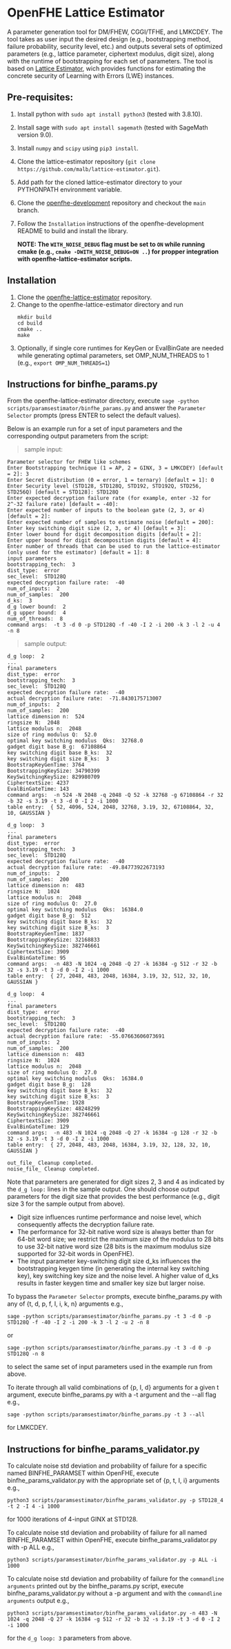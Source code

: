 OpenFHE Lattice Estimator
=====================================

A parameter generation tool for DM/FHEW, CGGI/TFHE, and LMKCDEY. The tool takes as user input the desired design (e.g., bootstrapping method, failure probability, security level, etc.) and outputs several sets of optimized parameters (e.g., lattice parameter, ciphertext modulus, digit size), along with the runtime of bootstrapping for each set of parameters. The tool is based on [Lattice Estimator](https://github.com/malb/lattice-estimator), wich provides functions for estimating the concrete security of Learning with Errors (LWE) instances.

## Pre-requisites: 

1. Install python with `sudo apt install python3` (tested with 3.8.10).
2. Install sage with `sudo apt install sagemath` (tested with SageMath version 9.0).
3. Install `numpy` and `scipy` using `pip3 install`.
4. Clone the lattice-estimator repository (`git clone https://github.com/malb/lattice-estimator.git`).
5. Add path for the cloned lattice-estimator directory to your PYTHONPATH environment variable.
6. Clone the [openfhe-development](https://github.com/openfheorg/openfhe-development) repository and checkout the `main` branch.
7. Follow the `Installation` instructions of the openfhe-development README to build and install the library.

   **NOTE: The `WITH_NOISE_DEBUG` flag must be set to `ON` while running cmake (e.g., `cmake -DWITH_NOISE_DEBUG=ON ..`) for propper integration with openfhe-lattice-estimator scripts.**

## Installation

1. Clone the [openfhe-lattice-estimator](https://github.com/openfheorg/openfhe-lattice-estimator) repository.
2. Change to the openfhe-lattice-estimator directory and run
   ```
   mkdir build
   cd build
   cmake ..
   make
   ```
3. Optionally, if single core runtimes for KeyGen or EvalBinGate are needed while generating optimal parameters, set OMP_NUM_THREADS to 1 (e.g., `export OMP_NUM_THREADS=1`)

## Instructions for binfhe_params.py

From the openfhe-lattice-estimator directory, execute `sage -python scripts/paramsestimator/binfhe_params.py` and answer the `Parameter Selector` prompts (press ENTER to select the default values).

Below is an example run for a set of input parameters and the corresponding output parameters from the script:

> sample input:
```
Parameter selector for FHEW like schemes
Enter Bootstrapping technique (1 = AP, 2 = GINX, 3 = LMKCDEY) [default = 2]: 3
Enter Secret distribution (0 = error, 1 = ternary) [default = 1]: 0
Enter Security level (STD128, STD128Q, STD192, STD192Q, STD256, STD256Q) [default = STD128]: STD128Q
Enter expected decryption failure rate (for example, enter -32 for 2^-32 failure rate) [default = -40]:
Enter expected number of inputs to the boolean gate (2, 3, or 4) [default = 2]:
Enter expected number of samples to estimate noise [default = 200]:
Enter key switching digit size (2, 3, or 4) [default = 3]:
Enter lower bound for digit decomposition digits [default = 2]:
Enter upper bound for digit decomposition digits [default = 4]:
Enter number of threads that can be used to run the lattice-estimator (only used for the estimator) [default = 1]: 8
input parameters
bootstrapping_tech:  3
dist_type:  error
sec_level:  STD128Q
expected decryption failure rate:  -40
num_of_inputs:  2
num_of_samples:  200
d_ks:  3
d_g lower bound:  2
d_g upper bound:  4
num_of_threads:  8
command args:  -t 3 -d 0 -p STD128Q -f -40 -I 2 -i 200 -k 3 -l 2 -u 4 -n 8
```

> sample output:
```
d_g loop:  2
...
final parameters
dist_type:  error
bootstrapping_tech:  3
sec_level:  STD128Q
expected decryption failure rate:  -40
actual decryption failure rate:  -71.8430175713007
num_of_inputs:  2
num_of_samples:  200
lattice dimension n:  524
ringsize N:  2048
lattice modulus n:  2048
size of ring modulus Q:  52.0
optimal key switching modulus  Qks:  32768.0
gadget digit base B_g:  67108864
key switching digit base B_ks:  32
key switching digit size B_ks:  3
BootstrapKeyGenTime: 3764
BootstrappingKeySize: 34790399
KeySwitchingKeySize: 829980709
CiphertextSize: 4237
EvalBinGateTime: 143
command args:  -n 524 -N 2048 -q 2048 -Q 52 -k 32768 -g 67108864 -r 32 -b 32 -s 3.19 -t 3 -d 0 -I 2 -i 1000
table entry:  { 52, 4096, 524, 2048, 32768, 3.19, 32, 67108864, 32, 10, GAUSSIAN }

d_g loop:  3
...
final parameters
dist_type:  error
bootstrapping_tech:  3
sec_level:  STD128Q
expected decryption failure rate:  -40
actual decryption failure rate:  -49.84773922673193
num_of_inputs:  2
num_of_samples:  200
lattice dimension n:  483
ringsize N:  1024
lattice modulus n:  2048
size of ring modulus Q:  27.0
optimal key switching modulus  Qks:  16384.0
gadget digit base B_g:  512
key switching digit base B_ks:  32
key switching digit size B_ks:  3
BootstrapKeyGenTime: 1837
BootstrappingKeySize: 32168833
KeySwitchingKeySize: 382746661
CiphertextSize: 3909
EvalBinGateTime: 95
command args:  -n 483 -N 1024 -q 2048 -Q 27 -k 16384 -g 512 -r 32 -b 32 -s 3.19 -t 3 -d 0 -I 2 -i 1000
table entry:  { 27, 2048, 483, 2048, 16384, 3.19, 32, 512, 32, 10, GAUSSIAN }

d_g loop:  4
...
final parameters
dist_type:  error
bootstrapping_tech:  3
sec_level:  STD128Q
expected decryption failure rate:  -40
actual decryption failure rate:  -55.07663606073691
num_of_inputs:  2
num_of_samples:  200
lattice dimension n:  483
ringsize N:  1024
lattice modulus n:  2048
size of ring modulus Q:  27.0
optimal key switching modulus  Qks:  16384.0
gadget digit base B_g:  128
key switching digit base B_ks:  32
key switching digit size B_ks:  3
BootstrapKeyGenTime: 1928
BootstrappingKeySize: 48248299
KeySwitchingKeySize: 382746661
CiphertextSize: 3909
EvalBinGateTime: 129
command args:  -n 483 -N 1024 -q 2048 -Q 27 -k 16384 -g 128 -r 32 -b 32 -s 3.19 -t 3 -d 0 -I 2 -i 1000
table entry:  { 27, 2048, 483, 2048, 16384, 3.19, 32, 128, 32, 10, GAUSSIAN }

out_file_ Cleanup completed.
noise_file_ Cleanup completed.
```

Note that parameters are generated for digit sizes 2, 3 and 4 as indicated by the `d_g loop:` lines in the sample output. One should choose output parameters for the digit size that provides the best performance (e.g., digit size 3 for the sample output from above).
- Digit size influences runtime performance and noise level, which consequently affects the decryption failure rate.
- The performance for 32-bit native word size is always better than for 64-bit word size; we restrict the maximum size of the modulus to 28 bits to use 32-bit native word size (28 bits is the maximum modulus size supported for 32-bit words in OpenFHE).
- The input parameter key-switching digit size d_ks influences the bootstrapping keygen time (in generating the internal key switching key), key switching key size and the noise level. A higher value of d_ks results in faster keygen time and smaller key size but larger noise.

To bypass the `Parameter Selector` prompts, execute binfhe_params.py with any of {t, d, p, f, I, i, k, n} arguments e.g.,
```
sage -python scripts/paramsestimator/binfhe_params.py -t 3 -d 0 -p STD128Q -f -40 -I 2 -i 200 -k 3 -l 2 -u 2 -n 8
```
or
```
sage -python scripts/paramsestimator/binfhe_params.py -t 3 -d 0 -p STD128Q -n 8
```
to select the same set of input parameters used in the example run from above.

To iterate through all valid combinations of {p, I, d} arguments for a given t argument, execute binfhe_params.py with a -t argument and the --all flag e.g.,
```
sage -python scripts/paramsestimator/binfhe_params.py -t 3 --all
```
for LMKCDEY.
 
## Instructions for binfhe_params_validator.py

To calculate noise std deviation and probability of failure for a specific named BINFHE_PARAMSET within OpenFHE, execute binfhe_params_validator.py with the appropriate set of {p, t, I, i} arguments e.g.,
```
python3 scripts/paramsestimator/binfhe_params_validator.py -p STD128_4 -t 2 -I 4 -i 1000
```
for 1000 iterations of 4-input GINX at STD128.

To calculate noise std deviation and probability of failure for all named BINFHE_PARAMSET within OpenFHE, execute binfhe_params_validator.py with -p ALL e.g.,
```
python3 scripts/paramsestimator/binfhe_params_validator.py -p ALL -i 1000
```

To calculate noise std deviation and probability of failure for the `commandline arguments` printed out by the binfhe_params.py script, execute binfhe_params_validator.py without a -p argument and with the `commandline arguments` output e.g.,
```
python3 scripts/paramsestimator/binfhe_params_validator.py -n 483 -N 1024 -q 2048 -Q 27 -k 16384 -g 512 -r 32 -b 32 -s 3.19 -t 3 -d 0 -I 2 -i 1000
```
for the `d_g loop: 3` parameters from above.

